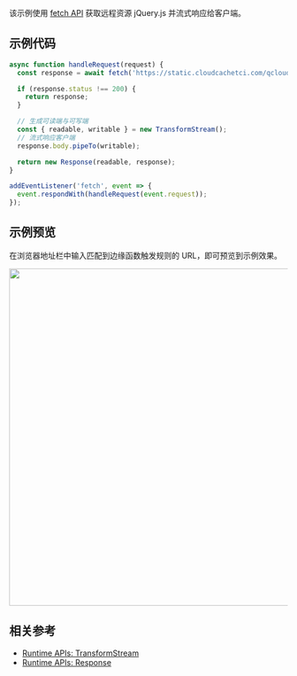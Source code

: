 该示例使用 [fetch API](https://cloud.tencent.com/document/product/1552/81897) 获取远程资源 jQuery.js 并流式响应给客户端。

## 示例代码

```typescript
async function handleRequest(request) {
  const response = await fetch('https://static.cloudcachetci.com/qcloud/main/scripts/release/common/vendors/jquery-3.2.1.min.js');

  if (response.status !== 200) {
    return response;
  }

  // 生成可读端与可写端
  const { readable, writable } = new TransformStream();
  // 流式响应客户端
  response.body.pipeTo(writable);

  return new Response(readable, response);
}

addEventListener('fetch', event => {
  event.respondWith(handleRequest(event.request));
});
```

## 示例预览

在浏览器地址栏中输入匹配到边缘函数触发规则的 URL，即可预览到示例效果。

<img src="https://user-images.githubusercontent.com/117053395/207571512-08b94869-3aa5-47f0-9896-3d418a4668e7.png" width=609px>

## 相关参考
- [Runtime APIs: TransformStream](https://cloud.tencent.com/document/product/1552/81923)
- [Runtime APIs: Response](https://cloud.tencent.com/document/product/1552/81917)
